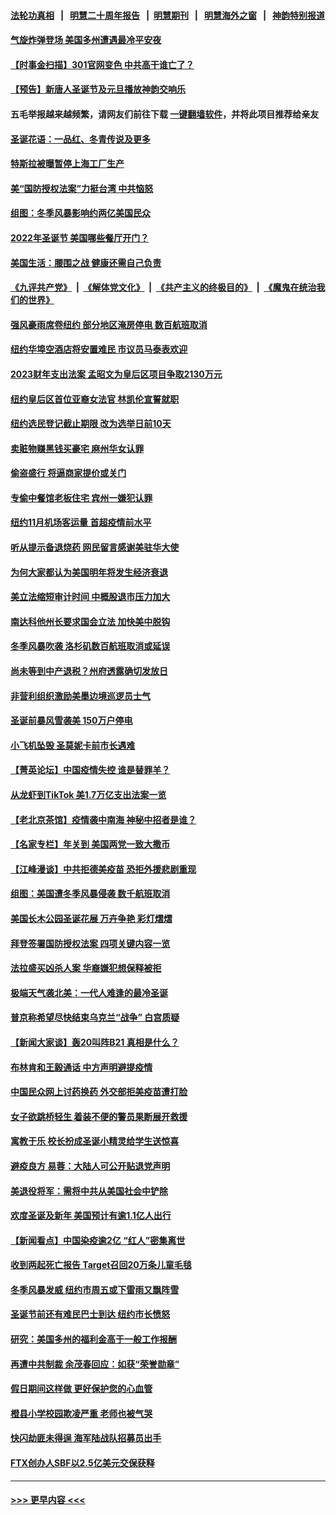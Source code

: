#### [法轮功真相](https://github.com/gfw-breaker/truth/blob/master/README.md?t=0) &nbsp;&nbsp;|&nbsp;&nbsp; [明慧二十周年报告](https://github.com/gfw-breaker/mh-reports/blob/master/README.md?t=0) &nbsp;&nbsp;|&nbsp;&nbsp;[明慧期刊](https://github.com/gfw-breaker/mh-qikan) &nbsp;&nbsp;|&nbsp;&nbsp; [明慧海外之窗](https://github.com/gfw-breaker/mh-news/blob/master/README.md?t=0) &nbsp;&nbsp;|&nbsp;&nbsp; [神韵特别报道](https://github.com/gfw-breaker/mh-news/blob/master/shenyun.md?t=0)
#### [气旋炸弹登场 美国多州遭遇最冷平安夜](../pages/nsc412/n13891170.md?t=12250343) 
#### [【时事金扫描】301官网变色 中共高干谁亡了？](../pages/nsc412/n13891154.md?t=12250343) 
#### [【预告】新唐人圣诞节及元旦播放神韵交响乐](../pages/nsc412/n13886375.md?t=12250343) 
#### 五毛举报越来越频繁，请网友们前往下载 [一键翻墙软件](https://github.com/gfw-breaker/ssr-accounts)，并将此项目推荐给亲友
#### [圣诞花语：一品红、冬青传说及更多](../pages/nsc412/n13891201.md?t=12250343) 
#### [特斯拉被曝暂停上海工厂生产](../pages/nsc412/n13891165.md?t=12250343) 
#### [美“国防授权法案”力挺台湾 中共恼怒](../pages/nsc412/n13891151.md?t=12250343) 
#### [组图：冬季风暴影响约两亿美国民众](../pages/nsc412/n13891023.md?t=12250343) 
#### [2022年圣诞节 美国哪些餐厅开门？](../pages/nsc412/n13891113.md?t=12250343) 
#### [美国生活：腰围之战 健康还需自己负责](../pages/nsc412/n13890989.md?t=12250343) 
#### [《九评共产党》](https://github.com/begood0513/9ping.md/blob/master/README.md) &nbsp;|&nbsp; [《解体党文化》](../../../../jtdwh.md/blob/master/README.md)  &nbsp;|&nbsp; [《共产主义的终极目的》](../../../../gczydzjmd.md/blob/master/README.md) &nbsp;|&nbsp; [《魔鬼在统治我们的世界》](../../../../mgztzwmdsj.md/blob/master/README.md) 
#### [强风豪雨席卷纽约 部分地区淹房停电 数百航班取消](../pages/nsc412/n13890949.md?t=12250343) 
#### [纽约华埠空酒店将安置难民 市议员马泰表欢迎](../pages/nsc412/n13890905.md?t=12250343) 
#### [2023财年支出法案 孟昭文为皇后区项目争取2130万元](../pages/nsc412/n13890910.md?t=12250343) 
#### [纽约皇后区首位亚裔女法官 林凯伦宣誓就职](../pages/nsc412/n13890899.md?t=12250343) 
#### [纽约选民登记截止期限 改为选举日前10天](../pages/nsc412/n13890940.md?t=12250343) 
#### [卖赃物赚黑钱买豪宅 麻州华女认罪](../pages/nsc412/n13890930.md?t=12250343) 
#### [偷盗盛行 将逼商家提价或关门](../pages/nsc412/n13890928.md?t=12250343) 
#### [专偷中餐馆老板住宅 宾州一嫌犯认罪](../pages/nsc412/n13890926.md?t=12250343) 
#### [纽约11月机场客运量 首超疫情前水平](../pages/nsc412/n13890932.md?t=12250343) 
#### [听从提示备退烧药 网民留言感谢美驻华大使](../pages/nsc412/n13890916.md?t=12250343) 
#### [为何大家都认为美国明年将发生经济衰退](../pages/nsc412/n13890835.md?t=12250343) 
#### [美立法缩短审计时间 中概股退市压力加大](../pages/nsc412/n13890825.md?t=12250343) 
#### [南达科他州长要求国会立法 加快美中脱钩](../pages/nsc412/n13890796.md?t=12250343) 
#### [冬季风暴吹袭 洛杉矶数百航班取消或延误](../pages/nsc412/n13890849.md?t=12250343) 
#### [尚未等到中产退税？州府透露确切发放日](../pages/nsc412/n13890843.md?t=12250343) 
#### [非营利组织激励美墨边境巡逻员士气](../pages/nsc412/n13890833.md?t=12250343) 
#### [圣诞前暴风雪袭美 150万户停电](../pages/nsc412/n13890783.md?t=12250343) 
#### [小飞机坠毁 圣莫妮卡前市长遇难](../pages/nsc412/n13890779.md?t=12250343) 
#### [【菁英论坛】中国疫情失控 谁是替罪羊？](../pages/nsc412/n13890778.md?t=12250343) 
#### [从龙虾到TikTok 美1.7万亿支出法案一览](../pages/nsc412/n13890735.md?t=12250343) 
#### [【老北京茶馆】疫情袭中南海 神秘中招者是谁？](../pages/nsc412/n13890683.md?t=12250343) 
#### [【名家专栏】年关到 美国两党一致大撒币](../pages/nsc412/n13890542.md?t=12250343) 
#### [【江峰漫谈】中共拒德美疫苗 恐拒外援悲剧重现](../pages/nsc412/n13890686.md?t=12250343) 
#### [组图：美国遭冬季风暴侵袭 数千航班取消](../pages/nsc412/n13890403.md?t=12250343) 
#### [美国长木公园圣诞花展 万卉争艳  彩灯熠熠](../pages/nsc412/n13890726.md?t=12250343) 
#### [拜登签署国防授权法案 四项关键内容一览](../pages/nsc412/n13890669.md?t=12250343) 
#### [法拉盛买凶杀人案 华裔嫌犯想保释被拒](../pages/nsc412/n13890186.md?t=12250343) 
#### [极端天气袭北美：一代人难逢的最冷圣诞](../pages/nsc412/n13890635.md?t=12250343) 
#### [普京称希望尽快结束乌克兰“战争” 白宫质疑](../pages/nsc412/n13890508.md?t=12250343) 
#### [【新闻大家谈】轰20叫阵B21 真相是什么？](../pages/nsc412/n13890509.md?t=12250343) 
#### [布林肯和王毅通话 中方声明避提疫情](../pages/nsc412/n13890572.md?t=12250343) 
#### [中国民众网上讨药换药 外交部拒美疫苗遭打脸](../pages/nsc412/n13890551.md?t=12250343) 
#### [女子欲跳桥轻生 着装不便的警员果断展开救援](../pages/nsc412/n13890314.md?t=12250343) 
#### [寓教于乐 校长扮成圣诞小精灵给学生送惊喜](../pages/nsc412/n13890280.md?t=12250343) 
#### [避疫良方 易蓉：大陆人可公开贴退党声明](../pages/nsc412/n13890040.md?t=12250343) 
#### [美退役将军：需将中共从美国社会中铲除](../pages/nsc412/n13890377.md?t=12250343) 
#### [欢度圣诞及新年 美国预计有逾1.1亿人出行](../pages/nsc412/n13890155.md?t=12250343) 
#### [【新闻看点】中国染疫逾2亿 “红人”密集离世](../pages/nsc412/n13890084.md?t=12250343) 
#### [收到两起死亡报告 Target召回20万条儿童毛毯](../pages/nsc412/n13890259.md?t=12250343) 
#### [冬季风暴发威 纽约市周五或下雷雨又飘阵雪](../pages/nsc412/n13890184.md?t=12250343) 
#### [圣诞节前还有难民巴士到达 纽约市长愤怒](../pages/nsc412/n13890203.md?t=12250343) 
#### [研究：美国多州的福利金高于一般工作报酬](../pages/nsc412/n13890115.md?t=12250343) 
#### [再遭中共制裁 余茂春回应：如获“荣誉勋章”](../pages/nsc412/n13890124.md?t=12250343) 
#### [假日期间这样做 更好保护您的心血管](../pages/nsc412/n13890149.md?t=12250343) 
#### [橙县小学校园欺凌严重 老师也被气哭](../pages/nsc412/n13890136.md?t=12250343) 
#### [快闪劫匪未得逞 海军陆战队招募员出手](../pages/nsc412/n13890125.md?t=12250343) 
#### [FTX创办人SBF以2.5亿美元交保获释](../pages/nsc412/n13890058.md?t=12250343) 

----
#### [ >>> 更早内容 <<< ](../indexes/nsc412-earlier.md)
